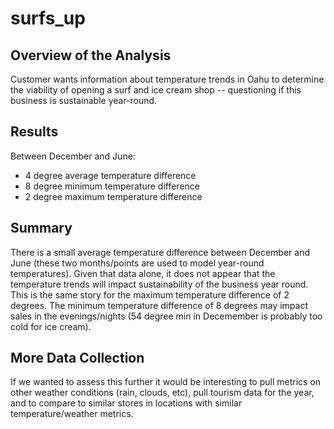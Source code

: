 # surfs_up
## Overview of the Analysis
Customer wants information about temperature trends in Oahu to determine the viability of opening a surf and ice cream shop -- questioning if this business is sustainable year-round.

## Results
Between December and June:
- 4 degree average temperature difference
- 8 degree minimum temperature difference
- 2 degree maximum temperature difference

## Summary
There is a small average temperature difference between December and June (these two months/points are used to model year-round temperatures). Given that data alone, it does not appear that the temperature trends will impact sustainability of the business year round. This is the same story for the maximum temperature difference of 2 degrees. The minimum temperature difference of 8 degrees may impact sales in the evenings/nights (54 degree min in Decemember is probably too cold for ice cream). 

## More Data Collection
If we wanted to assess this further it would be interesting to pull metrics on other weather conditions (rain, clouds, etc), pull tourism data for the year, and to compare to similar stores in locations with similar temperature/weather metrics. 
